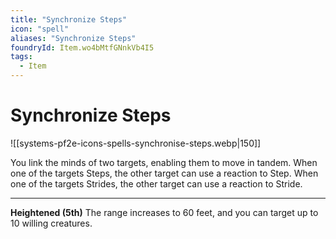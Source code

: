 ```yaml
---
title: "Synchronize Steps"
icon: "spell"
aliases: "Synchronize Steps"
foundryId: Item.wo4bMtfGNnkVb4I5
tags:
  - Item
---
```


# Synchronize Steps
![[systems-pf2e-icons-spells-synchronise-steps.webp|150]]

You link the minds of two targets, enabling them to move in tandem. When one of the targets Steps, the other target can use a reaction to Step. When one of the targets Strides, the other target can use a reaction to Stride.

* * *

**Heightened (5th)** The range increases to 60 feet, and you can target up to 10 willing creatures.
